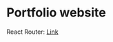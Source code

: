 # Portfolio website

React Router: [Link](https://medium.com/@pshrmn/a-simple-react-router-v4-tutorial-7f23ff27adf)